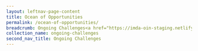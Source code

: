 ```yaml
---
layout: leftnav-page-content
title: Ocean of Opportunities
permalink: /ocean-of-opportunities/
breadcrumb: Ongoing Challenges<a href="https://imda-oin-staging.netlify.com/ongoing-innovation-challenges/">/ Ocean of Opportunities
collection_name: ongoing-challenges
second_nav_title: Ongoing Challenges
---
```

